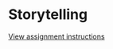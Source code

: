 Storytelling
=============

[View assignment instructions](http://creativecomputing-s16.github.io/2015/03/29/storytelling.html)
